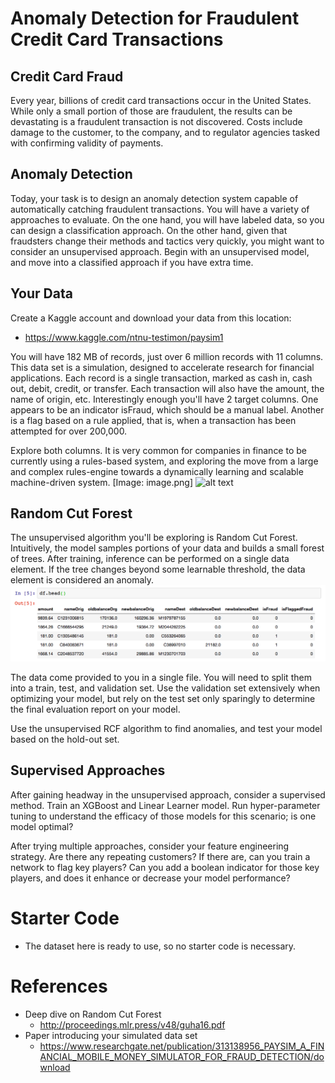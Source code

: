 # Anomaly Detection for Fraudulent Credit Card Transactions


## Credit Card Fraud
Every year, billions of credit card transactions occur in the United States. While only a small portion of those are fraudulent, the results can be devastating is a fraudulent transaction is not discovered. Costs include damage to the customer, to the company, and to regulator agencies tasked with confirming validity of payments. 

## Anomaly Detection 
Today, your task is to design an anomaly detection system capable of automatically catching fraudulent transactions. You will have a variety of approaches to evaluate. On the one hand, you will have labeled data, so you can design a classification approach. On the other hand, given that fraudsters change their methods and tactics very quickly, you might want to consider an unsupervised approach. Begin with an unsupervised model, and move into a classified approach if you have extra time. 

## Your Data 
Create a Kaggle account and download your data from this location:
* https://www.kaggle.com/ntnu-testimon/paysim1 

You will have 182 MB of records, just over 6 million records with 11 columns. This data set is a simulation, designed to accelerate research for financial applications. Each record is a single transaction, marked as cash in, cash out, debit, credit, or transfer. Each transaction will also have the amount, the name of origin, etc.  Interestingly enough you'll have 2 target columns. One appears to be an indicator isFraud, which should be a manual label. Another is a flag based on a rule applied, that is, when a transaction has been attempted for over 200,000. 

Explore both columns. It is very common for companies in finance to be currently using a rules-based system, and exploring the move from a large and complex rules-engine towards a dynamically learning and scalable machine-driven system.
[Image: image.png]
![alt text][logo]

[logo]: https://github.com/aws-samples-p/markdown-here/raw/master/src/common/images/icon48.png "Logo Title Text 2"




## Random Cut Forest 
The unsupervised algorithm you'll be exploring is Random Cut Forest. Intuitively, the model samples portions of your data and builds a small forest of trees. After training, inference can be performed on a single data element. If the tree changes beyond some learnable threshold, the data element is considered an anomaly. 
![alt text](Images/rcf_datahead.png "rcf_datahead")


The data come provided to you in a single file. You will need to split them into a train, test, and validation set. Use the validation set extensively when optimizing your model, but rely on the test set only sparingly to determine the final evaluation report on your model.

Use the unsupervised RCF algorithm to find anomalies, and test your model based on the hold-out set. 

## Supervised Approaches 
After gaining headway in the unsupervised approach, consider a supervised method. Train an XGBoost and Linear Learner model. Run hyper-parameter tuning to understand the efficacy of those models for this scenario; is one model optimal? 

After trying multiple approaches, consider your feature engineering strategy. Are there any repeating customers? If there are, can you train a network to flag key players? Can you add a boolean indicator for those key players, and does it enhance or decrease your model performance?

# Starter Code 

* The dataset here is ready to use, so no starter code is necessary. 

# References

* Deep dive on Random Cut Forest
    * http://proceedings.mlr.press/v48/guha16.pdf 
* Paper introducing your simulated data set
    * https://www.researchgate.net/publication/313138956_PAYSIM_A_FINANCIAL_MOBILE_MONEY_SIMULATOR_FOR_FRAUD_DETECTION/download 

